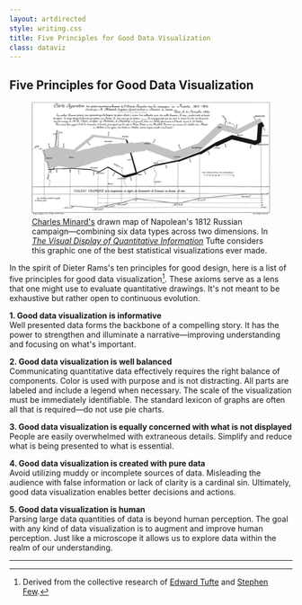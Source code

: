 ```yaml
---
layout: artdirected
style: writing.css
title: Five Principles for Good Data Visualization
class: dataviz
---
```


## Five Principles for Good Data Visualization

<figure>
  <img src="/assets/img/dataviz/minard.png" alt="Charles Minard's Map of Napolean's 1812 Russian Campaign"/>
  <figcaption>
    <a href="https://en.wikipedia.org/wiki/Charles_Joseph_Minard">Charles Minard's</a> drawn map of Napolean's 1812 Russian campaign—combining six data types across two dimensions. In <a href="https://www.edwardtufte.com/tufte/books_vdqi"><i>The Visual Display of Quantitative Information</i></a> Tufte considers this graphic one of the best statistical visualizations ever made.
  </figcaption>
</figure>

In the spirit of Dieter Rams's ten principles for good design, here is a list of five principles for good data visualization[^1]. These axioms serve as a lens that one might use to evaluate quantitative drawings. It's not meant to be exhaustive but rather open to continuous evolution.

**1. Good data visualization is informative**<br>
Well presented data forms the backbone of a compelling story. It has the power to strengthen and illuminate a narrative—improving understanding and focusing on what's important.

**2. Good data visualization is well balanced**<br>
Communicating quantitative data effectively requires the right balance of components. Color is used with purpose and is not distracting. All parts are labeled and include a legend when necessary. The scale of the visualization must be immediately identifiable. The standard lexicon of graphs are often all that is required—do not use pie charts.

**3. Good data visualization is equally concerned with what is not displayed**<br>
People are easily overwhelmed with extraneous details. Simplify and reduce what is being presented to what is essential.

**4. Good data visualization is created with pure data**<br>
Avoid  utilizing muddy or incomplete sources of data. Misleading the audience with false information or lack of clarity is a cardinal sin. Ultimately, good data visualization enables better decisions and actions.

**5. Good data visualization is human**<br>
Parsing large data quantities of data is beyond human perception. The goal with any kind of data visualization is to augment and improve human perception. Just like a microscope it allows us to explore data within the realm of our understanding.

***

[^1]: Derived from the collective research of [Edward Tufte](https://www.edwardtufte.com) and [Stephen Few](https://www.perceptualedge.com).